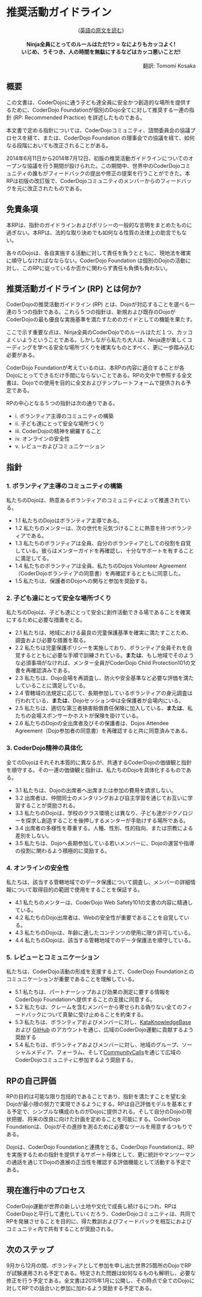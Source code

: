 # 推奨活動ガイドライン
<center>(<a href="https://coderdojo.com/news/2014/06/04/coderdojo-recommended-practice/">英語の原文を読む</a>)</center>
<br/>

<div align="center"><b>
Ninja全員にとってのルールはただ1つ = なによりもカッコよく!<br> いじめ、うそつき、人の時間を無駄にするなどはカッコ悪いことだ!<br>
</b></div>

<div align="right"><br>
翻訳: Tomomi Kosaka<br>
</div>

## 概要

この文書は、CoderDojoに通う子ども達全員に安全かつ創造的な場所を提供するために、CoderDojo Foundationが個別のDojo全てに対して推奨する一連の指針 (RP: Recommended Practice) を詳述したものである。

本文書で定める指針については、CoderDojoコミュニティ、諮問委員会の協議プロセスを経て、または、CoderDojo Foundation の理事会での協議を経て、如何なる段階においても改正されることがある。

2014年6月11日から2014年7月12日、初版の推奨活動ガイドラインについてのオープンな協議を行う期間が設けられた。この期間中、世界中のCoderDojoコミュニティの誰もがフィードバックの提出や修正の提案を行うことができた。本RPは初版の改訂版で、CoderDojoコミュニティのメンバーからのフィードバックを元に改正されたものである。

## 免責条項

本RPは、指針のガイドラインおよびポリシーの一般的な言明をまとめたものに過ぎない。本RPは、法的な取り決めでも如何なる性質の法律上の助言でもない。

各々のDojoは、各自実施する活動に対して責任を負うとともに、現地法を確実に順守しなければなならない。CoderDojo Foundation は個別のDojoの活動に対し、このRPに従っているか否かに関わらず責任も負債も負わない。

## 推奨活動ガイドライン (RP) とは何か?

CoderDojoの推奨活動ガイドライン (RP) とは、Dojoが対応することを選べる一連の５つの指針である。これら５つの指針は、新規および既存のDojoがCoderDojoの最も優良な実施基準を満たすためのガイドとしての機能を果たす。

ここで示す重要な点は、Ninja全員のCoderDojoでのルールはただ１つ、カッコよくいようということである。しかしながら私たち大人は、Ninja達が楽しくコーディングを学べる安全な場所づくりを確実なものとすべく、更に一歩踏み込む必要がある。

CoderDojo Foundationが考えているのは、本RPの内容に適合することが各Dojoにとってできるだけ手間にならないことである。RPの文中で参照する全文書は、Dojoでの使用を目的に全文およびテンプレートフォームで提供される予定である。

RPの中心となる５つの指針は次の通りである。

- i. ボランティア主導のコミュニティの構築
- ii. 子ども達にとって安全な場所づくり
- iii. CoderDojoの精神を網羅すること
- iv. オンラインの安全性
- v. レビューおよびコミュニケーション

## 指針

### 1. ボランティア主導のコミュニティの構築
私たちのDojoは、熱意あるボランティアのコミュニティによって推進されている。 

- 1.1 私たちのDojoはボランティア主導である。 
- 1.2	私たちのメンターは、次の世代を元気づけることに熱意を持つボランティアである。
- 1.3 私たちのボランティアは全員、自分のボランティアとしての役割を自覚している。彼らはメンターガイドを再確認し、十分なサポートを有することに満足してる。
- 1.4 私たちのボランティアは全員、私たちのDojos Volunteer Agreement（CoderDojoボランティアの同意書）を再確認するとともに同意した。
- 1.5 私たちは、保護者のDojoへの関与と参加を奨励する。 


### 2. 子ども達にとって安全な場所づくり
私たちのDojoは、子ども達にとって安全に創作活動できる場であることを確実にするために必要な措置をとる。

- 2.1 私たちは、地域における最良の児童保護基準を確実に満たすことため、調査および必要な措置を取る。 
- 2.2 私たちは児童保護ポリシーを実施しており、ボランティア全員それを自覚するとともに必要な手順で訓練されている。<b>または</b>、もし地域でそのような必須事項がなければ、メンター全員がCoderDojo Child Protection101の文書を再確認済みである。
- 2.3 私たちは、Dojo会場を再調査し、防火や安全基準など必要な評価を満たしていることに満足している。 
- 2.4 管轄域の法規定に応じて、長期参加しているボランティアの身元調査は行われている、<b>または</b>、Dojoセッション中は全保護者が会場内にいる。 
- 2.5 私たちは、適切な第三者損害賠償責任保険に加入している、<b>または</b>、私たちの会場スポンサーかホストが保険を掛けている。
- 2.6 私たちのDojoの全出席者及びその保護者は、Dojos Attendee Agreement（Dojo参加者の同意書）を再確認すると共に同意済みである。
    
### 3. CoderDojo精神の具体化
全てのDojoはそれそれ本質的に異なるが、共通するCoderDojoの価値観と指針を順守する。その一連の価値観と指針は、私たちのDojoを具体化するものである。

- 3.1 私たちは、Dojoの出席者へ出席または参加の費用を請求しない。
- 3.2	出席者は、仲間同士のメンタリングおよび自主学習を通じてお互いに学習することが奨励される。 
- 3.3	私たちのDojoは、学校のクラス環境とは異なり、子ども達がテクノロジーを探求し創造することを後押しするメンターが手助けする場所である。
- 3.4	出席者の多様性を尊重する。人種、性別、性的指向、または宗教による差別をしない。
- 3.5	私たちは、Dojoへ長期参加している若いメンバーに、Dojoの運営や指導の役割に関わるよう積極的に奨励する。 

### 4. オンラインの安全性
私たちは、該当する管轄地域でのデータ保護について調査し、メンバーの詳細情報について取得目的の範囲で使用をすることを保証する。 

- 4.1	私たちのメンターは、CoderDojo Web Safety101の文書の内容に精通している。
- 4.2	私たちのDojo出席者は、Webの安全性が重要であることを自覚している。
- 4.3	私たちのDojoは、年齢に適したコンテンツの使用に限り許可している。
- 4.4	私たちのDojoは、該当する管轄地域でのデータ保護法を順守している。

### 5. レビューとコミュニケーション

私たちは、CoderDojo活動の形成を支援する上で、CoderDojo Foundationとのコミュニケーションが重要であることを理解している。

- 5.1	私たちは、パートナーシップおよび効果の測定に要する情報をCoderDojo Foundationへ提供することの支援に同意する。
- 5.2	私たちは、クレームを含むメンバーから寄せられる偽りない全てのフィードバックについて真摯に受け止めることを約束する。
- 5.3	私たちは、ボランティアおよびメンバーに対し、[KataKnowledgeBase](http://kata.coderdojo.com/wiki/Main_Page) および [GitHub](https://github.com/CoderDojo) のアカウントを通じ、広域のCoderDojo運動に貢献するよう奨励する
- 5.4	私たちは、ボランティアおよびメンバーに対し、地域のグループ、ソーシャルメディア、フォーラム、そして[CommunityCalls](https://www.eventbrite.ie/o/coderdojo-foundation-4101852373)を通じて広域のCoderDojoコミュニティに参加するよう奨励する。 

## RPの自己評価

RPの目的は可能な限り包括的であることであり、指針を満たすことを望む全Dojoが最小限の努力で実現できるようにする。RPは自己評価モデルを基本とする予定で、シンプルな構成のものがDojoに提供される。そして自分のDojoの現状把握、将来の改良に向けた計画を定めることを可能にする。CoderDojo Foundationは、Dojoがその進捗を測るために必要なツールを用意するつもりである。

Dojoは、CoderDojo Foundationと連携をとる。CoderDojo Foundationは、RPを実施するための指針を提供するサポート母体として、更に統計やマンツーマンの通話を通じてDojoの進展の正当性を確認する評価機能として活動する予定である。


## 現在進行中のプロセス

CoderDojo運動が世界の新しい土地や文化で成長し続けるにつれ、RPはCoderDojoと平行して進化していくだろう、CoderDojoコミュニティは、共同でRPを発展させることを目的に、得た教訓およびフィードバックを相互におよびコミュニティ内で共有することが奨励される。


## 次のステップ

9月から12月の間、ボランティアとして参加を申し出た世界25箇所のDojoでRPが試験運用される予定である。特定された問題は如何なるものも解明し、必要な修正を行う予定である。全文書は2015年1月に公開し、その時点で全てのDojoに対してRPでの話合いと参加に加わるよう奨励する予定である。

<br>

